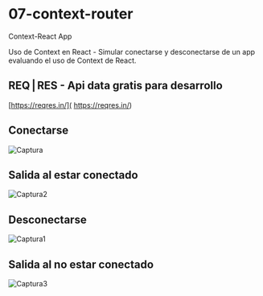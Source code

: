 # 07-context-router
Context-React App

Uso de Context en React - Simular conectarse y desconectarse de un app evaluando el uso de Context de React.

## REQ | RES - Api data gratis para desarrollo

   [https://reqres.in/]( https://reqres.in/)

## Conectarse
  
  ![Captura](https://user-images.githubusercontent.com/7141537/132707109-e343dea4-f2ec-4450-afe7-3ffed9a0c647.PNG)
  
## Salida al estar conectado
  
  ![Captura2](https://user-images.githubusercontent.com/7141537/132707101-9978b33e-baaf-4a50-bd08-08eb9229dd93.PNG) 

## Desconectarse

   ![Captura1](https://user-images.githubusercontent.com/7141537/132707113-7110bd2a-df7e-416e-851f-45194bf87876.PNG)
   
## Salida al no estar conectado

![Captura3](https://user-images.githubusercontent.com/7141537/132707107-87a84ca7-f8ab-4938-9b7f-bce871a079b0.PNG)

